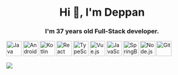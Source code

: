 <h1 align="center">Hi 👋, I'm Deppan</h1>
<h3 align="center">I'm 37 years old Full-Stack developer.</h3>

<p align="left">
  <img src="https://upload.wikimedia.org/wikipedia/fr/thumb/2/2e/Java_Logo.svg/250px-Java_Logo.svg.png" alt="Java" height="40" />
  <img src="https://upload.wikimedia.org/wikipedia/commons/thumb/6/66/Android_robot.png/250px-Android_robot.png" alt="Android" height="40" />
  <img src="https://upload.wikimedia.org/wikipedia/commons/thumb/7/74/Kotlin_Icon.png/240px-Kotlin_Icon.png" alt="Kotlin" width="40" height="40" />
  <img src="https://upload.wikimedia.org/wikipedia/commons/thumb/a/a7/React-icon.svg/320px-React-icon.svg.png" alt="React"  height="40" />
  <img src="https://upload.wikimedia.org/wikipedia/commons/thumb/4/4c/Typescript_logo_2020.svg/240px-Typescript_logo_2020.svg.png" alt="TypeScript" width="40" height="40" />
  <img src="https://upload.wikimedia.org/wikipedia/commons/9/95/Vue.js_Logo_2.svg" alt="Vue.js" height="40"/>
  <img src="https://upload.wikimedia.org/wikipedia/commons/thumb/9/99/Unofficial_JavaScript_logo_2.svg/240px-Unofficial_JavaScript_logo_2.svg.png" alt="JavaScript" width="40" height="40"/>
  <img src="https://upload.wikimedia.org/wikipedia/commons/thumb/7/79/Spring_Boot.svg/250px-Spring_Boot.svg.png" alt="SpringBoot" width="40" height="40"/>
  <img src="https://upload.wikimedia.org/wikipedia/commons/thumb/d/d9/Node.js_logo.svg/2880px-Node.js_logo.svg.png" alt="Node.js" height="40"/>
  <img src="https://git-scm.com/images/logos/downloads/Git-Icon-1788C.png" alt="Git" width="40" height="40"/>
</p>

<img src="https://github-readme-stats.vercel.app/api/top-langs/?username=deppan&theme=radical" />
